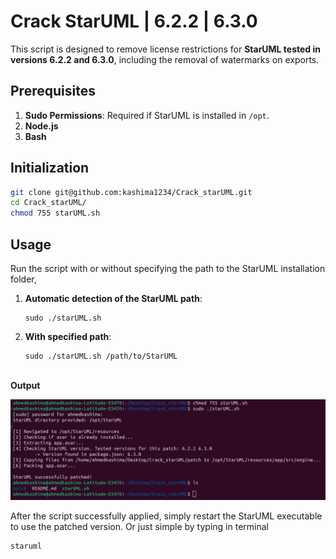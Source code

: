 
# Crack StarUML | 6.2.2 | 6.3.0

This script is designed to remove license restrictions for **StarUML tested in versions 6.2.2 and 6.3.0**, including the removal of watermarks on exports.

## Prerequisites
1.  **Sudo Permissions**: Required if StarUML is installed in `/opt`.
1. **Node.js**  
3. **Bash**

## Initialization
   ```bash
   git clone git@github.com:kashima1234/Crack_starUML.git
   cd Crack_starUML/
   chmod 755 starUML.sh
```   

## Usage
Run the script with or without specifying the path to the StarUML installation folder, 

 1. **Automatic detection of the StarUML path**:    
	 ```
    sudo ./starUML.sh
	```
2.  **With specified path**:
	  ```
    sudo ./starUML.sh /path/to/StarUML
	```
\
**Output**	



![f](resources/1.png)

After the script successfully applied, simply restart the StarUML executable to use the patched version.
Or just simple by typing in terminal
 
```
staruml
```